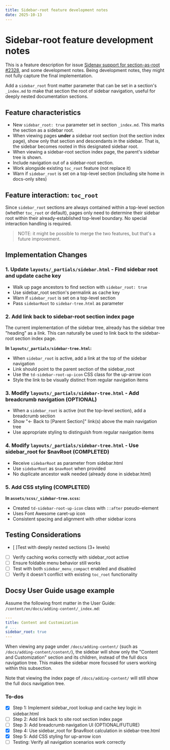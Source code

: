 ```yaml
---
title: Sidebar-root feature development notes
date: 2025-10-13
---
```


# Sidebar-root feature development notes

<!-- cSpell:ignore sidenav -->

This is a feature description for issue [Sidenav support for section-as-root
#2328][#2328], and some development notes. Being development notes, they might
not fully capture the final implementation.

Add a `sidebar_root` front matter parameter that can be set in a section's
`_index.md` to make that section the root of sidebar navigation, useful for
deeply nested documentation sections.

## Feature characteristics

- New `sidebar_root: true` parameter set in section `_index.md`. This marks the
  section as a sidebar root.
- When viewing pages **under** a sidebar root section (not the section index
  page), show only that section and descendants in the sidebar. That is, the
  sidebar becomes rooted in this designated sidebar root.
- When viewing a sidebar-root section index page, the parent's sidebar tree is
  shown.
- Include navigation out of a sidebar-root section.
- Work alongside existing `toc_root` feature (not replace it)
- Warn if `sidebar_root` is set on a top-level section (including site home in
  docs-only sites)

## Feature interaction: `toc_root`

Since `sidebar_root` sections are always contained within a top-level section
(whether `toc_root` or default), pages only need to determine their sidebar root
within their already-established top-level boundary. No special interaction
handling is required.

> NOTE: it might be possible to merge the two features, but that's a future
> improvement.

## Implementation Changes

### 1. Update `layouts/_partials/sidebar.html` - Find sidebar root and update cache key

- Walk up page ancestors to find section with `sidebar_root: true`
- Use sidebar_root section's permalink as cache key
- Warn if `sidebar_root` is set on a top-level section
- Pass `sidebarRoot` to `sidebar-tree.html` as parameter

### 2. Add link back to sidebar-root section index page

The current implementation of the sidebar tree, already has the sidebar tree
"heading" as a link. This can naturally be used to link back to the sidebar-root
section index page.

**In `layouts/_partials/sidebar-tree.html`:**

- When `sidebar_root` is active, add a link at the top of the sidebar navigation
- Link should point to the parent section of the sidebar_root
- Use the `td-sidebar-root-up-icon` CSS class for the up-arrow icon
- Style the link to be visually distinct from regular navigation items

### 3. Modify `layouts/_partials/sidebar-tree.html` - Add breadcrumb navigation (OPTIONAL)

- When a `sidebar_root` is active (not the top-level section), add a breadcrumb
  section
- Show "← Back to [Parent Section]" link(s) above the main navigation tree
- Use appropriate styling to distinguish from regular navigation items

### 4. Modify `layouts/_partials/sidebar-tree.html` - Use sidebar_root for $navRoot (COMPLETED)

- Receive `sidebarRoot` as parameter from sidebar.html
- Use `sidebarRoot` as `$navRoot` when provided
- No duplicate ancestor walk needed (already done in sidebar.html)

### 5. Add CSS styling (COMPLETED)

**In `assets/scss/_sidebar-tree.scss`:**

- Created `td-sidebar-root-up-icon` class with `::after` pseudo-element
- Uses Font Awesome caret-up icon
- Consistent spacing and alignment with other sidebar icons

## Testing Considerations

- [ ]Test with deeply nested sections (3+ levels)
- [ ] Verify caching works correctly with sidebar_root active
- [ ] Ensure foldable menu behavior still works
- [ ] Test with both `sidebar_menu_compact` enabled and disabled
- [ ] Verify it doesn't conflict with existing `toc_root` functionality

## Docsy User Guide usage example

Assume the following front matter in the User Guide:
`/content/en/docs/adding-content/_index.md`:

```yaml
---
title: Content and Customization
# ...
sidebar_root: true
---
```

When viewing any page under `/docs/adding-content/` (such as
`/docs/adding-content/content/`), the sidebar will show only the "Content and
Customization" section and its children, instead of the full docs navigation
tree. This makes the sidebar more focused for users working within this
subsection.

Note that viewing the index page of `/docs/adding-content/` will still show the
full docs navigation tree.

### To-dos

- [x] Step 1: Implement sidebar_root lookup and cache key logic in sidebar.html
- [ ] Step 2: Add link back to site root section index page
- [ ] Step 3: Add breadcrumb navigation UI (OPTIONAL/FUTURE)
- [x] Step 4: Use sidebar_root for $navRoot calculation in sidebar-tree.html
- [x] Step 5: Add CSS styling for up-arrow icon
- [ ] Testing: Verify all navigation scenarios work correctly

[#2328]: https://github.com/google/docsy/issues/2328
